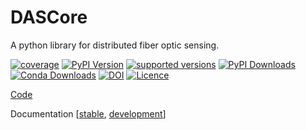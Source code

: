 # DASCore

A python library for distributed fiber optic sensing.

[![coverage](https://codecov.io/gh/dasdae/dascore/branch/master/graph/badge.svg)](https://codecov.io/gh/dasdae/dascore)
[![PyPI Version](https://img.shields.io/pypi/v/dascore.svg)](https://pypi.python.org/pypi/dascore)
[![supported versions](https://img.shields.io/pypi/pyversions/dascore.svg?label=python_versions)](https://pypi.python.org/pypi/dascore)
[![PyPI Downloads](https://img.shields.io/pypi/dm/dascore.svg?label=pypi)](https://pypi.org/project/dascore/)
[![Conda Downloads](https://img.shields.io/conda/dn/conda-forge/dascore.svg?label=conda)](https://github.com/conda-forge/dascore-feedstock)
[![DOI](https://zenodo.org/badge/422627477.svg)](https://zenodo.org/badge/latestdoi/422627477)
[![Licence](https://www.gnu.org/graphics/lgplv3-88x31.png)](https://www.gnu.org/licenses/lgpl.html)

[Code](https://github.com/DASDAE/dascore)

Documentation [[stable](https://dascore.org), [development](https://dascore.netlify.app/)]
